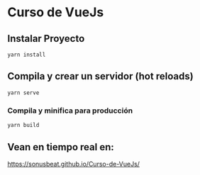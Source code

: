 # Curso de VueJs

## Instalar Proyecto
```
yarn install
```

## Compila y crear un servidor (hot reloads)
```
yarn serve
```

### Compila y minifica para producción
```
yarn build
```

## Vean en tiempo real en:

https://sonusbeat.github.io/Curso-de-VueJs/